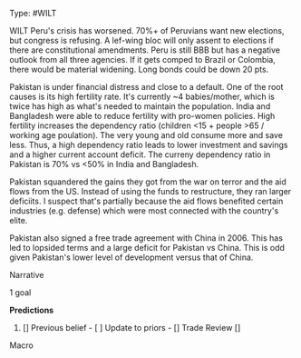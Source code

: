 Type: #WILT 

WILT
Peru's crisis has worsened. 70%+ of Peruvians want new elections, but congress is refusing. A lef-wing bloc will only assent to elections if there are constitutional amendments. Peru is still BBB but has a negative outlook from all three agencies.  If it gets comped to Brazil or Colombia, there would be material widening. Long bonds could be down 20 pts. 

Pakistan is under financial distress and close to a default. One of the root causes is its high fertility rate. It's currently ~4 babies/mother, which is twice has high as what's needed to maintain the population. India and Bangladesh were able to reduce fertility with pro-women policies. High fertility increases the dependency ratio (children <15 + people >65 / working age poulation). The very young and old consume more and save less. Thus, a high dependency ratio leads to lower investment and savings and a higher current account deficit.  The curreny dependency ratio in Pakistan is 70% vs <50% in India and Bangladesh. 

Pakistan squandered the gains they got from the war on terror and the aid flows from the US. Instead of using the funds to restructure, they ran larger deficiits. I suspect that's partially because the aid flows benefited certain industries (e.g. defense) which were most connected with the country's elite. 

Pakistan also signed a free trade agreement with China in 2006. This has led to lopsided terms and  a large deficit for Pakistan vs China. This is odd given Pakistan's lower level of development versus that of China. 

Narrative

1 goal


**Predictions**

1) []
Previous belief - 
[ ]
Update to priors - 
[]
Trade Review
[]





Macro
